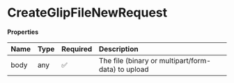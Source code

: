 # CreateGlipFileNewRequest

**Properties**

| Name | Type | Required | Description                                        |
| :--- | :--- | :------- | :------------------------------------------------- |
| body | any  | ✅       | The file (binary or multipart/form-data) to upload |

<!-- This file was generated by liblab | https://liblab.com/ -->
